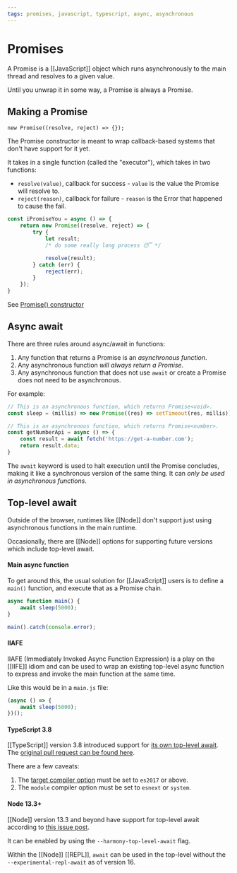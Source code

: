 ```yaml
---
tags: promises, javascript, typescript, async, asynchronous
---
```


# Promises

A Promise is a [[JavaScript]] object which runs asynchronously to the main thread and resolves to a given value.

Until you unwrap it in some way, a Promise is always a Promise.

## Making a Promise

```
new Promise((resolve, reject) => {});
```

The Promise constructor is meant to wrap callback-based systems that don't have support for it yet.

It takes in a single function (called the "executor"), which takes in two functions:
- `resolve(value)`, callback for success - `value` is the value the Promise will resolve to.
- `reject(reason)`, callback for failure - `reason` is the Error that happened to cause the fail.

```ts
const iPromiseYou = async () => {
    return new Promise((resolve, reject) => {
        try {
            let result;
            /* do some really long process 😴 */

            resolve(result);
        } catch (err) {
            reject(err);
        }
    });
}
```

See [Promise() constructor](https://developer.mozilla.org/en-US/docs/Web/JavaScript/Reference/Global_Objects/Promise/Promise)

## Async await

There are three rules around async/await in functions:

1. Any function that returns a Promise is an *asynchronous function*.
2. Any asynchronous function *will always return a Promise*.
3. Any asynchronous function that does not use `await` or create a Promise does not need to be asynchronous.

For example:

```js
// This is an asynchronous function, which returns Promise<void>.
const sleep = (millis) => new Promise((res) => setTimeout(res, millis));

// This is an asynchronous function, which returns Promise<number>.
const getNumberApi = async () => {
	const result = await fetch('https://get-a-number.com');
	return result.data;
}
```

The `await` keyword is used to halt execution until the Promise concludes, making it like a synchronous version of the same thing. It can *only be used in asynchronous functions*.

## Top-level await

Outside of the browser, runtimes like [[Node]] don't support just using asynchronous functions in the main runtime.

Occasionally, there are [[Node]] options for supporting future versions which include top-level await.

#### Main async function

To get around this, the usual solution for [[JavaScript]] users is to define a `main()` function, and execute that as a Promise chain.

```javascript
async function main() {
	await sleep(5000);
}

main().catch(console.error);
```

#### IIAFE

IIAFE (Immediately Invoked Async Function Expression) is a play on the [[IIFE]] idiom and can be used to wrap an existing top-level async function to express and invoke the main function at the same time.

Like this would be in a `main.js` file:

```js
(async () => {
	await sleep(5000);
})();
```

#### TypeScript 3.8

[[TypeScript]] version 3.8 introduced support for [its own top-level await](https://www.typescriptlang.org/docs/handbook/release-notes/typescript-3-8.html#top-level-await).
The [original pull request can be found here](https://github.com/microsoft/TypeScript/pull/35813).

There are a few caveats:

1. The [target compiler option](https://www.typescriptlang.org/tsconfig#target) must be set to `es2017` or above.
2. The `module` compiler option must be set to `esnext` or `system`.

#### Node 13.3+

[[Node]] version 13.3 and beyond have support for top-level await according to [this issue post](https://bugs.chromium.org/p/v8/issues/detail?id=9344).

It can be enabled by using the `--harmony-top-level-await` flag.

Within the [[Node]] [[REPL]], `await` can be used in the top-level without the `--experimental-repl-await` as of version 16.
